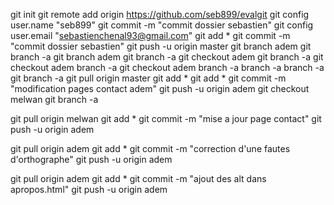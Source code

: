 git init
git remote add origin https://github.com/seb899/evalgit
git config user.name "seb899"
git commit -m "commit dossier sebastien"
git config user.email "sebastienchenal93@gmail.com"
git add *
git commit -m "commit dossier sebastien"
git push -u origin master
git branch adem
git branch -a
git branch adem
git branch -a
git checkout adem
git branch -a
git checkout adem
branch -a
git checkout adem
branch -a
branch -a
branch -a
git branch -a
git pull origin master
git add *
git add *
git commit -m "modification pages contact adem"
git push -u origin adem
git checkout melwan
git branch -a

git pull origin melwan
git add *
git commit -m "mise a jour page contact"
git push -u origin adem

git pull origin adem
git add *
git commit -m "correction d'une fautes d'orthographe"
git push -u origin adem

git pull origin adem
git add *
git commit -m "ajout des alt dans apropos.html"
git push -u origin adem

